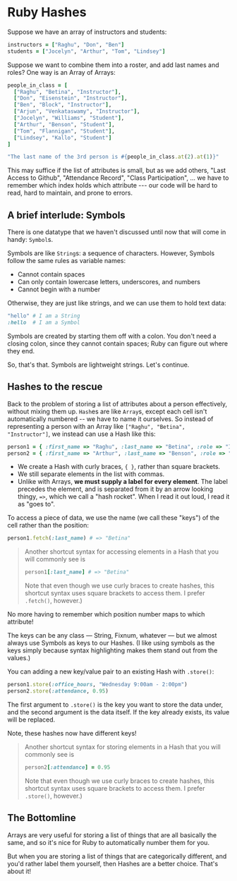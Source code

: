 # Ruby Hashes

Suppose we have an array of instructors and students:

```ruby
instructors = ["Raghu", "Don", "Ben"]
students = ["Jocelyn", "Arthur", "Tom", "Lindsey"]
```

Suppose we want to combine them into a roster, and add last names and roles?  One way is an Array of Arrays:

```ruby
people_in_class = [
  ["Raghu", "Betina", "Instructor"],
  ["Don", "Eisenstein", "Instructor"],
  ["Ben", "Block", "Instructor"],
  ["Arjun", "Venkataswamy", "Instructor"],
  ["Jocelyn", "Williams", "Student"],
  ["Arthur", "Benson", "Student"],
  ["Tom", "Flannigan", "Student"],
  ["Lindsey", "Kallo", "Student"]
]

"The last name of the 3rd person is #{people_in_class.at(2).at(1)}"
```

This may suffice if the list of attributes is small, but as we add others, "Last Access to Github", "Attendance Record", "Class Participation", ... we have to remember which index holds which attribute --- our code will be hard to read, hard to maintain, and prone to errors.

## A brief interlude: Symbols

There is one datatype that we haven't discussed until now that will come in handy: `Symbol`s.

Symbols are like `String`s: a sequence of characters. However, Symbols follow the same rules as variable names:

 - Cannot contain spaces
 - Can only contain lowercase letters, underscores, and numbers
 - Cannot begin with a number
 
Otherwise, they are just like strings, and we can use them to hold text data:

```ruby
"hello" # I am a String
:hello  # I am a Symbol
```

Symbols are created by starting them off with a colon. You don't need a closing colon, since they cannot contain spaces; Ruby can figure out where they end.

So, that's that. Symbols are lightweight strings. Let's continue.

## Hashes to the rescue

Back to the problem of storing a list of attributes about a person effectively, without mixing them up. 
`Hash`es are like `Array`s, except each cell isn't automatically numbered -- we have to name it ourselves. So instead of representing a person with an Array like `["Raghu", "Betina", "Instructor"]`, we instead can use a Hash like this:

```ruby
person1 = { :first_name => "Raghu", :last_name => "Betina", :role => "Instructor" }
person2 = { :first_name => "Arthur", :last_name => "Benson", :role => "Student" }
```

 - We create a Hash with curly braces, `{ }`, rather than square brackets.
 - We still separate elements in the list with commas.
 - Unlike with Arrays, **we must supply a label for every element**. The label precedes the element, and is separated from it by an arrow looking thingy, `=>`, which we call a "hash rocket". When I read it out loud, I read it as "goes to".

To access a piece of data, we use the name (we call these "keys") of the cell rather than the position:

```ruby
person1.fetch(:last_name) # => "Betina"
```

> Another shortcut syntax for accessing elements in a Hash that you will commonly see is
>
> ```ruby
> person1[:last_name] # => "Betina"
> ```
>
> Note that even though we use curly braces to create hashes, this shortcut syntax uses square brackets to access them. I prefer `.fetch()`, however.)

No more having to remember which position number maps to which attribute!

The keys can be any class — String, Fixnum, whatever — but we almost always use Symbols as keys to our Hashes. (I like using symbols as the keys simply because syntax highlighting makes them stand out from the values.)

You can adding a new key/value pair to an existing Hash with `.store()`:

```ruby
person1.store(:office_hours, "Wednesday 9:00am - 2:00pm")
person2.store(:attendance, 0.95)
```

The first argument to `.store()` is the key you want to store the data under, and the second argument is the data itself. If the key already exists, its value will be replaced.

Note, these hashes now have different keys!

> Another shortcut syntax for storing elements in a Hash that you will commonly see is
>
> ```ruby
> person2[:attendance] = 0.95
> ```
>
> Note that even though we use curly braces to create hashes, this shortcut syntax uses square brackets to access them. I prefer `.store()`, however.)

## The Bottomline

Arrays are very useful for storing a list of things that are all basically the same, and so it's nice for Ruby to automatically number them for you.

But when you are storing a list of things that are categorically different, and you'd rather label them yourself, then Hashes are a better choice. That's about it!
